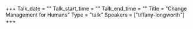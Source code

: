 +++
Talk_date = ""
Talk_start_time = ""
Talk_end_time = ""
Title = "Change Management for Humans"
Type = "talk"
Speakers = ["tiffany-longworth"]
+++


